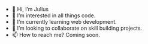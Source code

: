 - 👋 Hi, I’m Julius
- 👀 I’m interested in all things code.
- 🌱 I’m currently learning web development.
- 💞️ I’m looking to collaborate on skill building projects.
- 📫 How to reach me? Coming soon.

<!---
Ahenkorah123/Ahenkorah123 is a ✨ special ✨ repository because its `README.md` (this file) appears on your GitHub profile.
You can click the Preview link to take a look at your changes.
--->
